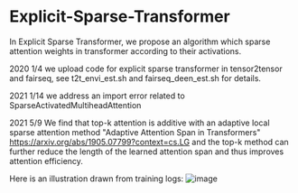 # Explicit-Sparse-Transformer
In  Explicit Sparse Transformer, we propose an algorithm which sparse attention weights in transformer according to their activations.

2020 1/4  we upload code for explicit sparse transformer in tensor2tensor and fairseq, see t2t_envi_est.sh and fairseq_deen_est.sh for details.

2021 1/14  we address an import error related to SparseActivatedMultiheadAttention

2021 5/9 We find that top-k attention is additive with an adaptive local sparse attention method "Adaptive Attention Span in Transformers" https://arxiv.org/abs/1905.07799?context=cs.LG   and the top-k method can further reduce the length of the learned attention span and thus improves attention efficiency.

Here is an illustration drawn from training logs:
![image](https://github.com/lancopku/Explicit-Sparse-Transformer/blob/master/adaptive-span/k-adaptive-span.png)


